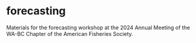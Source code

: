 # forecasting
Materials for the forecasting workshop at the 2024 Annual Meeting of the WA-BC Chapter of the American Fisheries Society.
